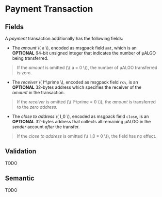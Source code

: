 # Payment Transaction

## Fields

A _payment_ transaction additionally has the following fields:

- The _amount_ \\( a \\), encoded as msgpack field `amt`, which is an **OPTIONAL**
64-bit unsigned integer that indicates the number of μALGO being transferred.

> If the _amount_ is omitted (\\( a = 0 \\)), the number of μALGO transferred is
> zero.

- The _receiver_ \\( I^\prime \\), encoded as msgpack field `rcv`, is an **OPTIONAL**
32-bytes address which specifies the receiver of the _amount_ in the transaction.

> If the _receiver_ is omitted (\\( I^\prime = 0 \\)), the _amount_ is transferred
> to the _zero address_.

- The _close to address_ \\( I_0 \\), encoded as msgpack field `close`, is an **OPTIONAL**
32-bytes address that collects all remaining μALGO in the _sender_ account _after_
the transfer.

> If the _close to address_ is omitted (\\( I_0 = 0 \\)), the field has no effect.


## Validation

TODO

## Semantic

TODO